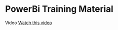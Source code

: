 # PowerBi Training Material


Video
[Watch this video](http://www.virtualspacecentre.com/video/972/video/day1/zoom_1.mp4)

